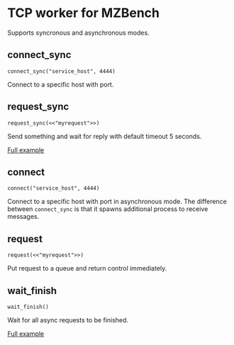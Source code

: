 # TCP worker for MZBench

Supports syncronous and asynchronous modes.

## connect_sync

	connect_sync("service_host", 4444)

Connect to a specific host with port.

## request_sync

	request_sync(<<"myrequest">>)

Send something and wait for reply with default timeout 5 seconds.

[Full example](examples/sync.bdl)

## connect

	connect("service_host", 4444)

Connect to a specific host with port in asynchronous mode. The difference between `connect_sync` is that it spawns additional process to receive messages.

## request

	request(<<"myrequest">>)

Put request to a queue and return control immediately.

## wait_finish

	wait_finish()

Wait for all async requests to be finished.

[Full example](examples/async.bdl)
